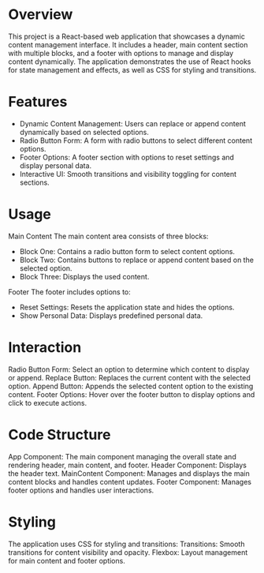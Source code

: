 # Overview
This project is a React-based web application that showcases a dynamic content management interface. It includes a header, main content section with multiple blocks, and a footer with options to manage and display content dynamically. The application demonstrates the use of React hooks for state management and effects, as well as CSS for styling and transitions.

# Features
- Dynamic Content Management: Users can replace or append content dynamically based on selected options.
- Radio Button Form: A form with radio buttons to select different content options.
- Footer Options: A footer section with options to reset settings and display personal data.
- Interactive UI: Smooth transitions and visibility toggling for content sections.

# Usage
Main Content
The main content area consists of three blocks:
- Block One: Contains a radio button form to select content options.
- Block Two: Contains buttons to replace or append content based on the selected option.
- Block Three: Displays the used content.

Footer
The footer includes options to:
- Reset Settings: Resets the application state and hides the options.
- Show Personal Data: Displays predefined personal data.

# Interaction
Radio Button Form: Select an option to determine which content to display or append.
Replace Button: Replaces the current content with the selected option.
Append Button: Appends the selected content option to the existing content.
Footer Options: Hover over the footer button to display options and click to execute actions.

# Code Structure
App Component: The main component managing the overall state and rendering header, main content, and footer.
Header Component: Displays the header text.
MainContent Component: Manages and displays the main content blocks and handles content updates.
Footer Component: Manages footer options and handles user interactions.

# Styling
The application uses CSS for styling and transitions:
Transitions: Smooth transitions for content visibility and opacity.
Flexbox: Layout management for main content and footer options.